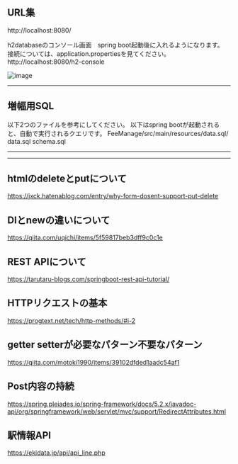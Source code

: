 
## URL集


http://localhost:8080/

h2databaseのコンソール画面　spring boot起動後に入れるようになります。
接続については、application.propertiesを見てください。
http://localhost:8080/h2-console

![image](https://github.com/snrnapa/FeeManage/assets/60351331/724e251b-7498-4962-a173-651d05cf227f)


***

## 増幅用SQL
以下2つのファイルを参考にしてください。
以下はspring bootが起動されると、自動で実行されるクエリです。
FeeManage/src/main/resources/data.sql/
data.sql
schema.sql

***
***

## htmlのdeleteとputについて
https://jxck.hatenablog.com/entry/why-form-dosent-support-put-delete

## DIとnewの違いについて
https://qiita.com/uqichi/items/5f59817beb3dff9c0c1e

## REST APIについて
https://tarutaru-blogs.com/springboot-rest-api-tutorial/

## HTTPリクエストの基本
https://progtext.net/tech/http-methods/#i-2

## getter setterが必要なパターン不要なパターン
https://qiita.com/motoki1990/items/39102dfded1aadc54af1


## Post内容の持続
https://spring.pleiades.io/spring-framework/docs/5.2.x/javadoc-api/org/springframework/web/servlet/mvc/support/RedirectAttributes.html

## 駅情報API

https://ekidata.jp/api/api_line.php



